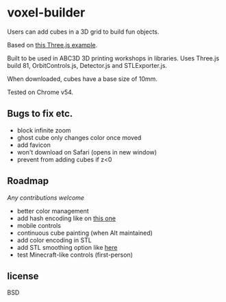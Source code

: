# voxel-builder

Users can add cubes in a 3D grid to build fun objects. 

Based on [this Three.js example](https://threejs.org/examples/#webgl_interactive_voxelpainter).

Built to be used in ABC3D 3D printing workshops in libraries. 
Uses Three.js build 81, OrbitControls.js, Detector.js and STLExporter.js. 

When downloaded, cubes have a base size of 10mm. 

Tested on Chrome v54.

## Bugs to fix etc.

- block infinite zoom 
- ghost cube only changes color once moved 
- add favicon 
- won't download on Safari (opens in new window) 
- prevent from adding cubes if z<0

## Roadmap 
*Any contributions welcome*

- better color management 
- add hash encoding like on [this one](https://github.com/maxogden/voxel-builder) 
- mobile controls 
- continuous cube painting (when Alt maintained)
- add color encoding in STL 
- add STL smoothing option like [here](https://github.com/maxogden/ndarray-stl) 
- test Minecraft-like controls (first-person)

## license

BSD
